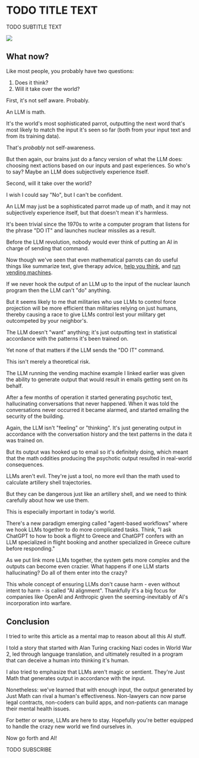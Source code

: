 <!------------------------- REFERENCE LINKS BLOCK ----------------------------------->
[TODO]: some-link
<!----------------------- END REFERENCE LINKS BLOCK --------------------------------->

TODO TITLE TEXT
===============
TODO SUBTITLE TEXT

![](./images/image.png)


What now?
---------
Like most people, you probably have two questions:

1. Does it think?
1. Will it take over the world?

First, it's not self aware. Probably.

An LLM is math.

It's the world's most sophisticated parrot, outputting the next word that's most likely to match the input it's seen so far (both from your input text and from its training data).

That's _probably_ not self-awareness. 

But then again, our brains just do a fancy version of what the LLM does: choosing next actions based on our inputs and past experiences. So who's to say? Maybe an LLM does subjectively experience itself.

Second, will it take over the world?

I wish I could say "No", but I can't be confident.

An LLM may just be a sophisticated parrot made up of math, and it may not subjectively experience itself, but that doesn't mean it's harmless.

It's been trivial since the 1970s to write a computer program that listens for the phrase "DO IT" and launches nuclear missiles as a result.

Before the LLM revolution, nobody would ever think of putting an AI in charge of sending that command.

Now though we've seen that even mathematical parrots can do useful things like summarize text, give therapy advice, [help you think](https://mieubrisse.substack.com/p/you-need-an-exobrain), and [run vending machines](https://platform.openai.com/tokenizer).

If we never hook the output of an LLM up to the input of the nuclear launch program then the LLM can't "do" anything.

But it seems likely to me that militaries who use LLMs to control force projection will be more efficient than militaries relying on just humans, thereby causing a race to give LLMs control lest your military get outcompeted by your neighbor's.

The LLM doesn't "want" anything; it's just outputting text in statistical accordance with the patterns it's been trained on.

Yet none of that matters if the LLM sends the "DO IT" command.

This isn't merely a theoretical risk. 

The LLM running the vending machine example I linked earlier was given the ability to generate output that would result in emails getting sent on its behalf.

After a few months of operation it started generating psychotic text, hallucinating conversations that never happened. When it was told the conversations never occurred it became alarmed, and started emailing the security of the building.

Again, the LLM isn't "feeling" or "thinking". It's just generating output in accordance with the conversation history and the text patterns in the data it was trained on.

But its output was hooked up to email so it's definitely doing, which meant that the math oddities producing the psychotic output resulted in real-world consequences.

LLMs aren't evil. They're just a tool, no more evil than the math used to calculate artillery shell trajectories.

But they can be dangerous just like an artillery shell, and we need to think carefully about how we use them.

This is especially important in today's world.

There's a new paradigm emerging called "agent-based workflows" where we hook LLMs together to do more complicated tasks. Think, "I ask ChatGPT to how to book a flight to Greece and ChatGPT confers with an LLM specialized in flight booking and another specialized in Greece culture before responding."

As we put link more LLMs together, the system gets more complex and the outputs can become even crazier. What happens if one LLM starts hallucinating? Do all of them enter into the crazy?

This whole concept of ensuring LLMs don't cause harm - even without intent to harm - is called "AI alignment". Thankfully it's a big focus for companies like OpenAI and Anthropic given the seeming-inevitably of AI's incorporation into warfare.

Conclusion
----------
I tried to write this article as a mental map to reason about all this AI stuff.

I told a story that started with Alan Turing cracking Nazi codes in World War 2, led through language translation, and ultimately resulted in a program that can deceive a human into thinking it's human.

I also tried to emphasize that LLMs aren't magic or sentient. They're Just Math that generates output in accordance with the input.

Nonetheless: we've learned that with enough input, the output generated by Just Math can rival a human's effectiveness. Non-lawyers can now parse legal contracts, non-coders can build apps, and non-patients can manage their mental health issues.

For better or worse, LLMs are here to stay. Hopefully you're better equipped to handle the crazy new world we find ourselves in.

Now go forth and AI!

TODO SUBSCRIBE

<!------------------ IG POST DESCRIPTION --------------------->
<!--
TODO

🐒 Full article at link in bio.
-->

<!-------------------- IG STORY TEXT ------------------------->
<!--
TODO
-->
